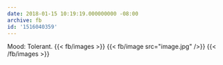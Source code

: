```yaml
---
date: 2018-01-15 10:19:19.000000000 -08:00
archive: fb
id: '1516040359'
---
```


Mood: Tolerant.
{{< fb/images >}}
{{< fb/image src="image.jpg" />}}
{{< /fb/images >}}
